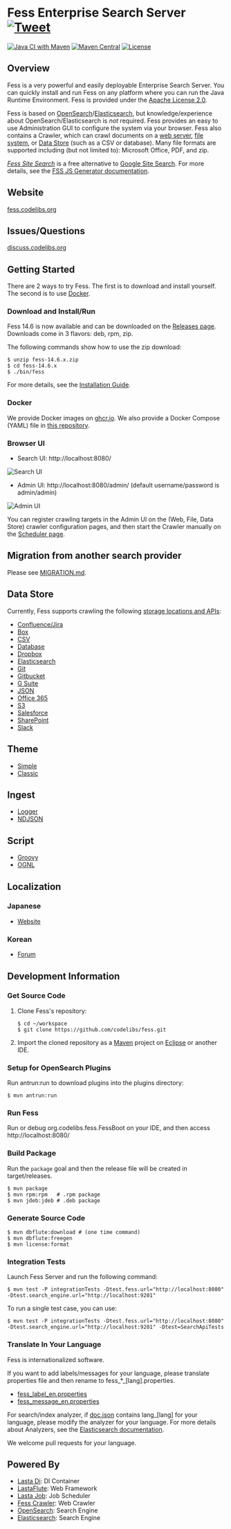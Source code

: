 Fess Enterprise Search Server [![Tweet](https://img.shields.io/twitter/url/http/shields.io.svg?style=social)](https://twitter.com/intent/tweet?text=Fess+is+very+powerful+and+easily+deployable+Enterprise+Search+Server.&url=https://github.com/codelibs/fess)
====
[![Java CI with Maven](https://github.com/codelibs/fess/actions/workflows/maven.yml/badge.svg)](https://github.com/codelibs/fess/actions/workflows/maven.yml)
[![Maven Central](https://maven-badges.herokuapp.com/maven-central/org.codelibs.fess/fess/badge.svg)](https://maven-badges.herokuapp.com/maven-central/org.codelibs.fess/fess)
[![License](https://img.shields.io/badge/License-Apache%202.0-blue.svg)](https://github.com/gitbucket/gitbucket/blob/master/LICENSE)

## Overview

Fess is a very powerful and easily deployable Enterprise Search Server. You can quickly install and run Fess on any platform where you can run the Java Runtime Environment. Fess is provided under the [Apache License 2.0](LICENSE).

Fess is based on [OpenSearch](https://github.com/opensearch-project/OpenSearch)/[Elasticsearch](https://github.com/elastic/elasticsearch), but knowledge/experience about OpenSearch/Elasticsearch is _not_ required. Fess provides an easy to use Administration GUI to configure the system via your browser.
Fess also contains a Crawler, which can crawl documents on a [web server](https://fess.codelibs.org/14.6/admin/webconfig-guide.html), [file system](https://fess.codelibs.org/14.6/admin/fileconfig-guide.html), or [Data Store](https://fess.codelibs.org/14.6/admin/dataconfig-guide.html) (such as a CSV or database). Many file formats are supported including (but not limited to): Microsoft Office, PDF, and zip.

*[Fess Site Search](https://github.com/codelibs/fess-site-search)* is a free alternative to [Google Site Search](https://enterprise.google.com/search/products/gss.html). For more details, see the [FSS JS Generator documentation](https://fss-generator.codelibs.org/docs/manual).

## Website

[fess.codelibs.org](https://fess.codelibs.org/)

## Issues/Questions

[discuss.codelibs.org](https://discuss.codelibs.org/c/FessEN/)

## Getting Started

There are 2 ways to try Fess. The first is to download and install yourself. The second is to use [Docker](https://www.docker.com/products/docker-engine).

### Download and Install/Run

Fess 14.6 is now available and can be downloaded on the [Releases page](https://github.com/codelibs/fess/releases "download"). Downloads come in 3 flavors: deb, rpm, zip.

The following commands show how to use the zip download:

    $ unzip fess-14.6.x.zip
    $ cd fess-14.6.x
    $ ./bin/fess

For more details, see the [Installation Guide](https://fess.codelibs.org/14.6/install/index.html).

### Docker

We provide Docker images on [ghcr.io](https://github.com/orgs/codelibs/packages). We also provide a Docker Compose (YAML) file in [this repository](https://github.com/codelibs/docker-fess/tree/master/compose). 

### Browser UI

- Search UI: http://localhost:8080/

![Search UI](https://fess.codelibs.org/_images/fess_search_result1.png)

- Admin UI: http://localhost:8080/admin/ (default username/password is admin/admin)

![Admin UI](https://fess.codelibs.org/_images/fess_admin_dashboard.png)

You can register crawling targets in the Admin UI on the (Web, File, Data Store) crawler configuration pages, and then start the Crawler manually on the [Scheduler page](https://fess.codelibs.org/14.6/admin/scheduler-guide.html).

## Migration from another search provider

Please see [MIGRATION.md](MIGRATION.md).

## Data Store

Currently, Fess supports crawling the following [storage locations and APIs](https://fess.codelibs.org/14.6/admin/dataconfig-guide.html):

 - [Confluence/Jira](https://github.com/codelibs/fess-ds-atlassian)
 - [Box](https://github.com/codelibs/fess-ds-box)
 - [CSV](https://github.com/codelibs/fess-ds-csv)
 - [Database](https://github.com/codelibs/fess-ds-db)
 - [Dropbox](https://github.com/codelibs/fess-ds-dropbox)
 - [Elasticsearch](https://github.com/codelibs/fess-ds-elasticsearch)
 - [Git](https://github.com/codelibs/fess-ds-git)
 - [Gitbucket](https://github.com/codelibs/fess-ds-gitbucket)
 - [G Suite](https://github.com/codelibs/fess-ds-gsuite)
 - [JSON](https://github.com/codelibs/fess-ds-json)
 - [Office 365](https://github.com/codelibs/fess-ds-office365)
 - [S3](https://github.com/codelibs/fess-ds-s3)
 - [Salesforce](https://github.com/codelibs/fess-ds-salesforce)
 - [SharePoint](https://github.com/codelibs/fess-ds-sharepoint)
 - [Slack](https://github.com/codelibs/fess-ds-slack)

## Theme

 - [Simple](https://github.com/codelibs/fess-theme-simple)
 - [Classic](https://github.com/codelibs/fess-theme-classic)

## Ingest

 - [Logger](https://github.com/codelibs/fess-ingest-logger)
 - [NDJSON](https://github.com/codelibs/fess-ingest-ndjson)

## Script

 - [Groovy](https://github.com/codelibs/fess-script-groovy)
 - [OGNL](https://github.com/codelibs/fess-script-ognl)

## Localization

### Japanese

 - [Website](https://fess.codelibs.org/ja/)

### Korean

 - [Forum](https://github.com/nocode2k/fess-kr-forum)

## Development Information

### Get Source Code

1. Clone Fess's repository:
    ```
    $ cd ~/workspace
    $ git clone https://github.com/codelibs/fess.git
    ```
    
2. Import the cloned repository as a [Maven](https://maven.apache.org/) project on [Eclipse](https://www.eclipse.org/eclipseide/) or another IDE.

### Setup for OpenSearch Plugins

Run antrun:run to download plugins into the plugins directory:

    $ mvn antrun:run

### Run Fess

Run or debug org.codelibs.fess.FessBoot on your IDE, and then access http://localhost:8080/

### Build Package

Run the `package` goal and then the release file will be created in target/releases.

    $ mvn package
    $ mvn rpm:rpm   # .rpm package
    $ mvn jdeb:jdeb # .deb package

### Generate Source Code

    $ mvn dbflute:download # (one time command)
    $ mvn dbflute:freegen
    $ mvn license:format

### Integration Tests

Launch Fess Server and run the following command:

    $ mvn test -P integrationTests -Dtest.fess.url="http://localhost:8080" -Dtest.search_engine.url="http://localhost:9201"

To run a single test case, you can use:

    $ mvn test -P integrationTests -Dtest.fess.url="http://localhost:8080" -Dtest.search_engine.url="http://localhost:9201" -Dtest=SearchApiTests

### Translate In Your Language

Fess is internationalized software.

If you want to add labels/messages for your language, please translate properties file and then rename to fess\_\*\_[lang].properties.

* [fess_label_en.properties](https://github.com/codelibs/fess/blob/master/src/main/resources/fess_label_en.properties)
* [fess_message_en.properties](https://github.com/codelibs/fess/blob/master/src/main/resources/fess_message_en.properties)

For search/index analyzer, if [doc.json](https://github.com/codelibs/fess/blob/master/src/main/resources/fess_indices/fess/doc.json) contains lang\_[lang] for your language, please modify the analyzer for your language. For more details about Analyzers, see the [Elasticsearch documentation](https://www.elastic.co/guide/en/elasticsearch/reference/current/analysis-analyzers.html).

We welcome pull requests for your language.

## Powered By

* [Lasta Di](https://github.com/lastaflute/lasta-di "Lasta Di"): DI Container
* [LastaFlute](https://github.com/lastaflute/lastaflute "LastaFlute"): Web Framework
* [Lasta Job](https://github.com/lastaflute/lasta-job "Lasta Job"): Job Scheduler
* [Fess Crawler](https://github.com/codelibs/fess-crawler "Fess Crawler"): Web Crawler
* [OpenSearch](https://opensearch.org/ "OpenSearch"): Search Engine
* [Elasticsearch](https://github.com/elastic/elasticsearch "Elasticsearch"): Search Engine
